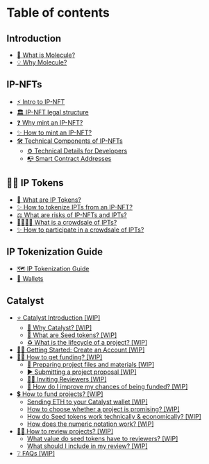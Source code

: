 # Table of contents

## Introduction

* [🔬 What is Molecule?](README.md)
* [💡 Why Molecule?](introduction/why-molecule.md)

## IP-NFTs

* [⚡ Intro to IP-NFT](ip-nfts/intro-to-ip-nft.md)
* [🏛️ IP-NFT legal structure](ip-nfts/ip-nft-legal-structure.md)
* [❓ Why mint an IP-NFT?](ip-nfts/why-mint-an-ip-nft.md)
* [✨ How to mint an IP-NFT?](ip-nfts/how-to-mint-an-ip-nft.md)
* [🛠️ Technical Components of IP-NFTs](ip-nfts/technical-components-of-ip-nfts/README.md)
  * [⚙️ Technical Details for Developers](ip-nfts/technical-components-of-ip-nfts/technical-details-for-developers.md)
  * [📭 Smart Contract Addresses](ip-nfts/technical-components-of-ip-nfts/smart-contract-addresses.md)

## 🧑‍🔬 IP Tokens

* [💊 What are IP Tokens?](ip-tokens/what-are-ipts.md)
* [✨ How to tokenize IPTs from an IP-NFT?](ip-tokens/how-to-fractionalize-an-ip-nft.md)
* [⚖️ What are risks of IP-NFTs and IPTs?](ip-tokens/what-are-risks-of-ip-nfts.md)
* [👨‍👩‍👧‍👦 What is a crowdsale of IPTs?](ip-tokens/what-is-a-crowdsale-of-ipts.md)
* [✨ How to participate in a crowdsale of IPTs?](ip-tokens/how-to-participate-in-a-crowdsale-of-ipts.md)

## IP Tokenization Guide

* [🗺️ IP Tokenization Guide](ip-tokenization-guide/ip-tokenization-guide.md)
* [🏦 Wallets](ip-tokenization-guide/wallets.md)

## Catalyst

* [⭐ Catalyst Introduction \[WIP\]](catalyst/catalyst-introduction-wip/README.md)
  * [🤔 Why Catalyst? \[WIP\]](catalyst/catalyst-introduction-wip/why-catalyst-wip.md)
  * [🌱 What are Seed tokens? \[WIP\]](catalyst/catalyst-introduction-wip/what-are-seed-tokens-wip.md)
  * [♻️ What is the lifecycle of a project? \[WIP\]](catalyst/catalyst-introduction-wip/what-is-the-lifecycle-of-a-project-wip.md)
* [💁‍♀️ Getting Started: Create an Account \[WIP\]](catalyst/getting-started-create-an-account-wip.md)
* [🧑‍🔬 How to get funding? \[WIP\]](catalyst/how-to-get-funding-wip/README.md)
  * [📂 Preparing project files and materials \[WIP\]](catalyst/how-to-get-funding-wip/preparing-project-files-and-materials-wip.md)
  * [▶️ Submitting a project proposal \[WIP\]](catalyst/how-to-get-funding-wip/submitting-a-project-proposal-wip.md)
  * [👩‍💻 Inviting Reviewers \[WIP\]](catalyst/how-to-get-funding-wip/inviting-reviewers-wip.md)
  * [💸 How do I improve my chances of being funded? \[WIP\]](catalyst/how-to-get-funding-wip/how-do-i-improve-my-chances-of-being-funded-wip.md)
* [💲 How to fund projects? \[WIP\]](catalyst/how-to-fund-projects-wip/README.md)
  * [Sending ETH to your Catalyst wallet \[WIP\]](catalyst/how-to-fund-projects-wip/sending-eth-to-your-catalyst-wallet-wip.md)
  * [How to choose whether a project is promising? \[WIP\]](catalyst/how-to-fund-projects-wip/how-to-choose-whether-a-project-is-promising-wip.md)
  * [How do Seed tokens work technically & economically? \[WIP\]](catalyst/how-to-fund-projects-wip/how-do-seed-tokens-work-technically-and-economically-wip.md)
  * [How does the numeric notation work? \[WIP\]](catalyst/how-to-fund-projects-wip/how-does-the-numeric-notation-work-wip.md)
* [🕵️‍♂️ How to review projects? \[WIP\]](catalyst/how-to-review-projects-wip/README.md)
  * [What value do seed tokens have to reviewers? \[WIP\]](catalyst/how-to-review-projects-wip/what-value-do-seed-tokens-have-to-reviewers-wip.md)
  * [What should I include in my review? \[WIP\]](catalyst/how-to-review-projects-wip/what-should-i-include-in-my-review-wip.md)
* [❔ FAQs \[WIP\]](catalyst/faqs-wip.md)
